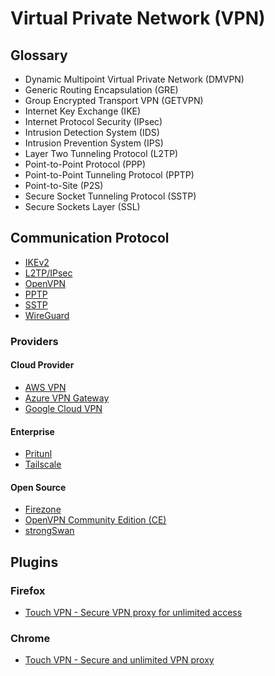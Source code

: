 # Virtual Private Network (VPN)

## Glossary

- Dynamic Multipoint Virtual Private Network (DMVPN)
- Generic Routing Encapsulation (GRE)
- Group Encrypted Transport VPN (GETVPN)
- Internet Key Exchange (IKE)
- Internet Protocol Security (IPsec)
- Intrusion Detection System (IDS)
- Intrusion Prevention System (IPS)
- Layer Two Tunneling Protocol (L2TP)
- Point-to-Point Protocol (PPP)
- Point-to-Point Tunneling Protocol (PPTP)
- Point-to-Site (P2S)
- Secure Socket Tunneling Protocol (SSTP)
- Secure Sockets Layer (SSL)

## Communication Protocol

- [IKEv2](/ikev2.md)
- [L2TP/IPsec](/ipsec.md)
- [OpenVPN](/openvpn/README.md)
- [PPTP](./)
- [SSTP](./)
- [WireGuard](/wireguard.md)

<!--
- [Zerotier](/zerotier.md)
-->

### Providers

#### Cloud Provider

- [AWS VPN](/aws/services/vpn.md)
- [Azure VPN Gateway](/azure/services/vpn-gateway.md)
- [Google Cloud VPN](/gcp/services/vpn.md)

#### Enterprise

- [Pritunl](/pritunl/README.md)
- [Tailscale](https://tailscale.com)

#### Open Source

- [Firezone](https://github.com/firezone/firezone)
- [OpenVPN Community Edition (CE)](/openvpn/README.md)
- [strongSwan](/strongswan.md)

<!--
- [NetBird](./)
-->

## Plugins

### Firefox

- [Touch VPN - Secure VPN proxy for unlimited access](https://addons.mozilla.org/en-US/firefox/addon/touch-vpn/)

### Chrome

- [Touch VPN - Secure and unlimited VPN proxy](https://chrome.google.com/webstore/detail/touch-vpn-secure-and-unli/bihmplhobchoageeokmgbdihknkjbknd)
